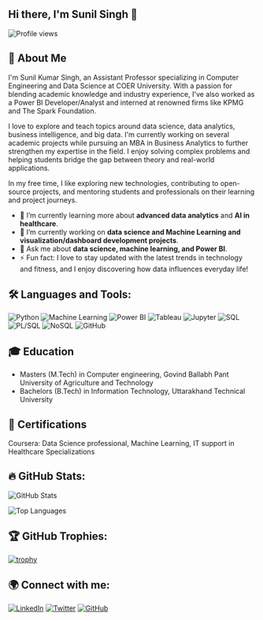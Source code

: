 ## Hi there, I'm Sunil Singh 👋

![Profile views](https://komarev.com/ghpvc/?username=sunilsinghuk&color=green)


## 🚀 About Me

I'm Sunil Kumar Singh, an Assistant Professor specializing in Computer Engineering and Data Science at COER University. With a passion for blending academic knowledge and industry experience, I've also worked as a Power BI Developer/Analyst and interned at renowned firms like KPMG and The Spark Foundation.

I love to explore and teach topics around data science, data analytics, business intelligence, and big data. I'm currently working on several academic projects while pursuing an MBA in Business Analytics to further strengthen my expertise in the field. I enjoy solving complex problems and helping students bridge the gap between theory and real-world applications.

In my free time, I like exploring new technologies, contributing to open-source projects, and mentoring students and professionals on their learning and project journeys.

- 🌱 I’m currently learning more about **advanced data analytics** and **AI in healthcare**.
- 🔭 I’m currently working on **data science and Machine Learning and visualization/dashboard development projects**.
- 💬 Ask me about **data science, machine learning, and Power BI**.
- ⚡ Fun fact: I love to stay updated with the latest trends in technology and fitness, and I enjoy discovering how data influences everyday life!


## 🛠️ Languages and Tools:

![Python](https://img.shields.io/badge/-Python-3776AB?style=for-the-badge&logo=python&logoColor=white)
![Machine Learning](https://img.shields.io/badge/-Machine%20Learning-10218B?style=for-the-badge&logo=tensorflow&logoColor=white)
![Power BI](https://img.shields.io/badge/-Power%20BI-F2C811?style=for-the-badge&logo=power-bi&logoColor=black)
![Tableau](https://img.shields.io/badge/-Tableau-FF4F00?style=for-the-badge&logo=tableau&logoColor=white)
![Jupyter](https://img.shields.io/badge/-Jupyter-F37626?style=for-the-badge&logo=jupyter&logoColor=white)
![SQL](https://img.shields.io/badge/-SQL-1572B6?style=for-the-badge&logo=mysql&logoColor=white)
![PL/SQL](https://img.shields.io/badge/-PLSQL-EF233C?style=for-the-badge&logo=oracle&logoColor=white)
![NoSQL](https://img.shields.io/badge/-NoSQL-FF6F61?style=for-the-badge&logo=mongodb&logoColor=white)
![GitHub](https://img.shields.io/badge/-GitHub-6e5494?style=for-the-badge&logo=github&logoColor=white)


## 🎓 Education
- Masters (M.Tech) in Computer engineering, Govind Ballabh Pant University of Agriculture and Technology
- Bachelors (B.Tech) in Information Technology, Uttarakhand Technical University


## 📜 Certifications
Coursera: Data Science professional, Machine Learning, IT support in Healthcare Specializations


## 🔥 GitHub Stats:

![GitHub Stats](https://github-readme-stats.vercel.app/api?username=sunilsinghuk&show_icons=true&theme=radical)

![Top Languages](https://github-readme-stats.vercel.app/api/top-langs/?username=sunilsinghuk&layout=compact&theme=radical)


## 🏆 GitHub Trophies:

[![trophy](https://github-profile-trophy.vercel.app/?username=sunilsinghuk&theme=onedark)](https://github.com/sunilsinghuk/github-profile-trophy)


## 🌍 Connect with me:

[![LinkedIn](https://img.shields.io/badge/LinkedIn-0A66C2?style=for-the-badge&logo=linkedin&logoColor=white)](https://linkedin.com/in/sunilsingh-in)
[![Twitter](https://img.shields.io/badge/Twitter-1DA1F2?style=for-the-badge&logo=twitter&logoColor=white)](https://twitter.com/your-twitter-username)
[![GitHub](https://img.shields.io/badge/GitHub-181717?style=for-the-badge&logo=github&logoColor=white)](https://github.com/sunilsinghuk)
